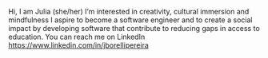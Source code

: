 Hi, I am Julia (she/her)
I’m interested in creativity, cultural immersion and mindfulness 
I aspire to become a software engineer and to create a social impact by developing software that contribute to reducing gaps in access to education.
You can reach me on LinkedIn https://www.linkedin.com/in/jborellipereira
